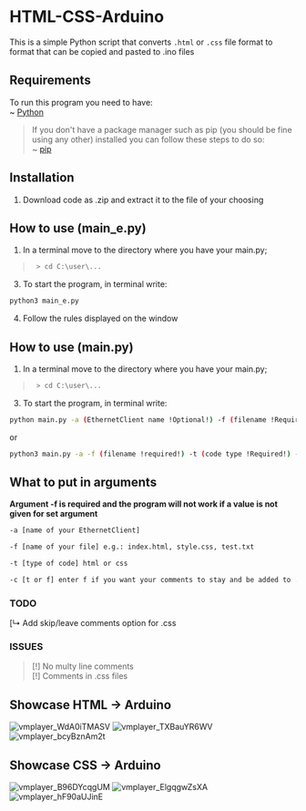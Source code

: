 # HTML-CSS-Arduino
This is a simple Python script that converts ``` .html ``` or ```.css``` file format to format that can be copied and pasted to .ino files

## Requirements
To run this program you need to have:<br />
~ [Python](https://www.python.org/downloads/)<br />
> If you don't have a package manager such as pip (you should be fine using any other) installed you can follow these steps to do so:<br />
  ~ [pip](https://www.geeksforgeeks.org/how-to-install-pip-on-windows/#:~:text=Download%20and%20Install%20pip%3A&text=Download%20the%20get%2Dpip.py,where%20the%20above%20file%20exists.&text=and%20wait%20through%20the%20installation,now%20installed%20on%20your%20system)

## Installation
1. Download code as .zip and extract it to the file of your choosing

## How to use (main_e.py)
1. In a terminal move to the directory where you have your main.py;
> ```bash
>  > cd C:\user\...
>  ```
3. To start the program, in terminal write:
```bash
python3 main_e.py
```
4. Follow the rules displayed on the window

## How to use (main.py)
1. In a terminal move to the directory where you have your main.py;
> ```bash
>  > cd C:\user\...
>  ```
3. To start the program, in terminal write:
```bash
python main.py -a (EthernetClient name !Optional!) -f (filename !Required!) -t (code type !Required!)
```
or
```bash
python3 main.py -a -f (filename !required!) -t (code type !Required!) -c (t or f)
```

## What to put in arguments
**Argument -f is required and the program will not work if a value is not given for set argument**
```bash
-a [name of your EthernetClient]
```
```bash
-f [name of your file] e.g.: index.html, style.css, test.txt
```
```bash
-t [type of code] html or css 
```
```bash
-c [t or f] enter f if you want your comments to stay and be added to .ino code
```

### TODO
[↳ Add skip/leave comments option for .css

### ISSUES
>[!] No multy line comments <br>
>[!] Comments in .css files <br>

## Showcase HTML -> Arduino
![vmplayer_WdA0iTMASV](https://user-images.githubusercontent.com/89808542/159575130-dbdfdd16-9eaf-4d75-ae20-f4f3dd141278.png)
![vmplayer_TXBauYR6WV](https://user-images.githubusercontent.com/89808542/159575244-c6cfad2c-47cb-4240-9861-749fac7a6f68.png)
![vmplayer_bcyBznAm2t](https://user-images.githubusercontent.com/89808542/159575599-373b821c-e758-447f-9d83-6557ba70cd21.png)

## Showcase CSS -> Arduino
![vmplayer_B96DYcqgUM](https://user-images.githubusercontent.com/89808542/159131133-277631fb-fc41-4965-ae22-664d4a10f055.png)
![vmplayer_ElgqgwZsXA](https://user-images.githubusercontent.com/89808542/159131361-33b92895-c980-42e0-b7a4-c9d32a081d60.png)
![vmplayer_hF90aUJinE](https://user-images.githubusercontent.com/89808542/159131237-c6f712ea-1731-455e-86e7-5dea5e4aa4df.png)
